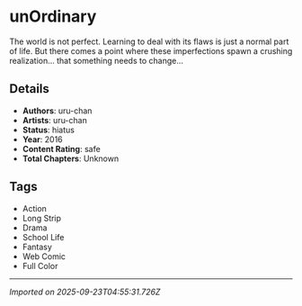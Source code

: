 # unOrdinary

The world is not perfect. Learning to deal with its flaws is just a normal part of life. But there comes a point where these imperfections spawn a crushing realization… that something needs to change…

## Details
- **Authors**: uru-chan
- **Artists**: uru-chan
- **Status**: hiatus
- **Year**: 2016
- **Content Rating**: safe
- **Total Chapters**: Unknown

## Tags
- Action
- Long Strip
- Drama
- School Life
- Fantasy
- Web Comic
- Full Color

---
*Imported on 2025-09-23T04:55:31.726Z*
